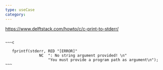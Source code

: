 ```yaml
---
type: useCase
category: 
---
```

https://www.delftstack.com/howto/c/c-print-to-stderr/


```ad-example

~~~c

   fprintf(stderr, RED "[ERROR]"
               NC  ": No string argument provided! \n"
                   "You must provide a program path as argument\n");
~~~
```
